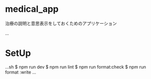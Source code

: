 # medical_app

治療の説明と意思表示をしておくためのアプリケーション

...

# SetUp

...sh
$ npm run dev 
$ npm run lint
$ npm run format:check
$ npm run format :write
...
